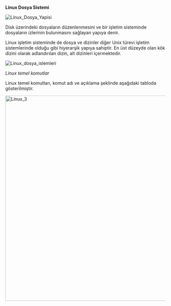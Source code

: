 **Linux Dosya Sistemi**

![Linux_Dosya_Yapisi](https://github.com/user-attachments/assets/88982088-1b96-4fc2-abae-66ea5d9dc43f)

Disk üzerindeki dosyaların düzenlenmesini ve bir işletim sisteminde dosyaların izlerinin bulunmasını sağlayan yapıya denir. 

Linux işletim sisteminde de dosya ve dizinler diğer Unix türevi işletim sistemlerinde olduğu gibi hiyerarşik yapıya sahiptir. En üst düzeyde olan kök dizini olarak adlandırılan dizin, alt dizinleri içermektedir.

![Linux_dosya_islemleri](https://github.com/user-attachments/assets/24c6d630-2fb0-4f49-9eeb-0e561c0c6d1b)

*Linux temel komutlar*

Linux temel komutları, komut adı ve açıklama şeklinde aşağıdaki tabloda gösterilmiştir.

<img width="643" alt="Linux_3" src="https://github.com/user-attachments/assets/298260d5-88c7-4a30-804e-84060bdab5ba">
